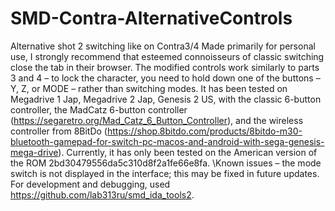 # SMD-Contra-AlternativeControls
Alternative shot 2 switching like on Contra3/4
Made primarily for personal use, I strongly recommend that esteemed connoisseurs of classic switching close the tab in their browser. 
The modified controls work similarly to parts 3 and 4 – to lock the character, you need to hold down one of the buttons – Y, Z, or MODE – rather than switching modes. 
It has been tested on Megadrive 1 Jap, Megadrive 2 Jap, Genesis 2 US, with the classic 6-button controller, the MadCatz 6-button controller (https://segaretro.org/Mad_Catz_6_Button_Controller), and the wireless controller from 8BitDo (https://shop.8bitdo.com/products/8bitdo-m30-bluetooth-gamepad-for-switch-pc-macos-and-android-with-sega-genesis-mega-drive). 
Currently, it has only been tested on the American version of the ROM 2bd30479556da5c310d8f2a1fe66e8fa. 
\Known issues – the mode switch is not displayed in the interface; this may be fixed in future updates. 
For development and debugging, used https://github.com/lab313ru/smd_ida_tools2.
